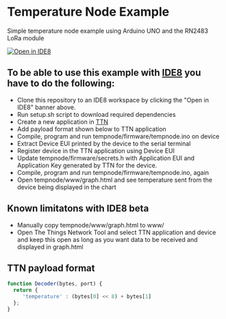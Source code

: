 # Temperature Node Example
Simple temperature node example using Arduino UNO and the RN2483 LoRa module


[![Open in IDE8](https://img.shields.io/badge/Open%20in-IDE8-blue.svg)](https://staging.ide8.io/open?repo=https://github.com/joarolai/tempnode)


## To be able to use this example with [IDE8](https://ide8.io/) you have to do the following:

- Clone this repository to an IDE8 workspace by clicking the "Open in IDE8" banner above.
- Run setup.sh script to download required dependencies
- Create a new application in [TTN](https://www.thethingsnetwork.org/)
- Add payload format shown below to TTN application
- Compile, program and run tempnode/firmware/tempnode.ino on device
- Extract Device EUI printed by the device to the serial terminal
- Register device in the TTN application using Device EUI
- Update tempnode/firmware/secrets.h with Application EUI and Application Key generated by TTN for the device.
- Compile, program and run tempnode/firmware/tempnode.ino, again
- Open tempnode/www/graph.html and see temperature sent from the device being displayed in the chart

## Known limitatons with IDE8 beta

- Manually copy tempnode/www/graph.html to www/
- Open The Things Network Tool and select TTN application and device and keep this open as long as you want data to be received and displayed in graph.html

## TTN payload format

```js
function Decoder(bytes, port) {
  return {
     'temperature' : (bytes[0] << 8) + bytes[1]
  };
}
```
